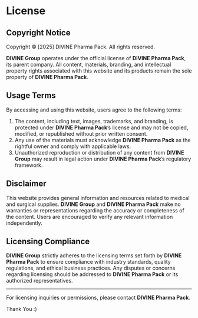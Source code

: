 # License

## Copyright Notice

Copyright © [2025] DIVINE Pharma Pack. All rights reserved.

**DIVINE Group** operates under the official license of **DIVINE Pharma Pack**, its parent company. All content, materials, branding, and intellectual property rights associated with this website and its products remain the sole property of **DIVINE Pharma Pack**.

## Usage Terms

By accessing and using this website, users agree to the following terms:

1. The content, including text, images, trademarks, and branding, is protected under **DIVINE Pharma Pack**’s license and may not be copied, modified, or republished without prior written consent.
2. Any use of the materials must acknowledge **DIVINE Pharma Pack** as the rightful owner and comply with applicable laws.
3. Unauthorized reproduction or distribution of any content from **DIVINE Group** may result in legal action under **DIVINE Pharma Pack**’s regulatory framework.

## Disclaimer

This website provides general information and resources related to medical and surgical supplies. **DIVINE Group** and **DIVINE Pharma Pack** make no warranties or representations regarding the accuracy or completeness of the content. Users are encouraged to verify any relevant information independently.

## Licensing Compliance

**DIVINE Group** strictly adheres to the licensing terms set forth by **DIVINE Pharma Pack** to ensure compliance with industry standards, quality regulations, and ethical business practices. Any disputes or concerns regarding licensing should be addressed to **DIVINE Pharma Pack** or its authorized representatives.

---

For licensing inquiries or permissions, please contact **DIVINE Pharma Pack**.

Thank You :)